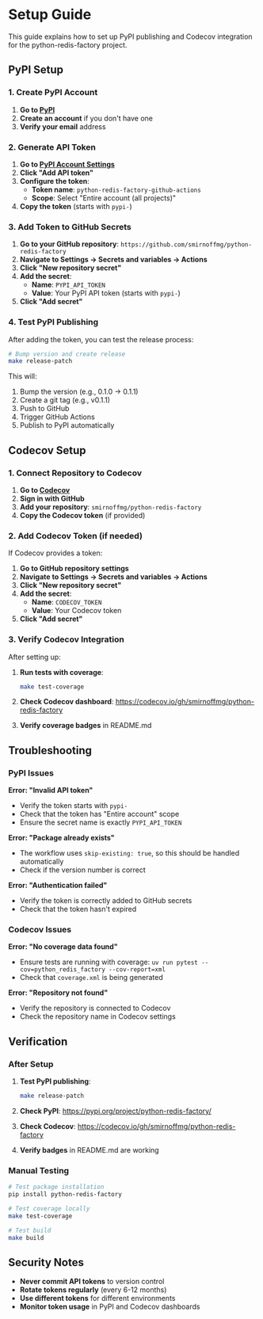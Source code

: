 # Setup Guide

This guide explains how to set up PyPI publishing and Codecov integration for the python-redis-factory project.

## PyPI Setup

### 1. Create PyPI Account

1. **Go to [PyPI](https://pypi.org/account/register/)**
2. **Create an account** if you don't have one
3. **Verify your email** address

### 2. Generate API Token

1. **Go to [PyPI Account Settings](https://pypi.org/manage/account/)**
2. **Click "Add API token"**
3. **Configure the token**:
   - **Token name**: `python-redis-factory-github-actions`
   - **Scope**: Select "Entire account (all projects)"
4. **Copy the token** (starts with `pypi-`)

### 3. Add Token to GitHub Secrets

1. **Go to your GitHub repository**: `https://github.com/smirnoffmg/python-redis-factory`
2. **Navigate to Settings → Secrets and variables → Actions**
3. **Click "New repository secret"**
4. **Add the secret**:
   - **Name**: `PYPI_API_TOKEN`
   - **Value**: Your PyPI API token (starts with `pypi-`)
5. **Click "Add secret"**

### 4. Test PyPI Publishing

After adding the token, you can test the release process:

```bash
# Bump version and create release
make release-patch
```

This will:
1. Bump the version (e.g., 0.1.0 → 0.1.1)
2. Create a git tag (e.g., v0.1.1)
3. Push to GitHub
4. Trigger GitHub Actions
5. Publish to PyPI automatically

## Codecov Setup

### 1. Connect Repository to Codecov

1. **Go to [Codecov](https://codecov.io/)**
2. **Sign in with GitHub**
3. **Add your repository**: `smirnoffmg/python-redis-factory`
4. **Copy the Codecov token** (if provided)

### 2. Add Codecov Token (if needed)

If Codecov provides a token:

1. **Go to GitHub repository settings**
2. **Navigate to Settings → Secrets and variables → Actions**
3. **Click "New repository secret"**
4. **Add the secret**:
   - **Name**: `CODECOV_TOKEN`
   - **Value**: Your Codecov token
5. **Click "Add secret"**

### 3. Verify Codecov Integration

After setting up:

1. **Run tests with coverage**:
   ```bash
   make test-coverage
   ```

2. **Check Codecov dashboard**: https://codecov.io/gh/smirnoffmg/python-redis-factory

3. **Verify coverage badges** in README.md

## Troubleshooting

### PyPI Issues

**Error: "Invalid API token"**
- Verify the token starts with `pypi-`
- Check that the token has "Entire account" scope
- Ensure the secret name is exactly `PYPI_API_TOKEN`

**Error: "Package already exists"**
- The workflow uses `skip-existing: true`, so this should be handled automatically
- Check if the version number is correct

**Error: "Authentication failed"**
- Verify the token is correctly added to GitHub secrets
- Check that the token hasn't expired

### Codecov Issues

**Error: "No coverage data found"**
- Ensure tests are running with coverage: `uv run pytest --cov=python_redis_factory --cov-report=xml`
- Check that `coverage.xml` is being generated

**Error: "Repository not found"**
- Verify the repository is connected to Codecov
- Check the repository name in Codecov settings

## Verification

### After Setup

1. **Test PyPI publishing**:
   ```bash
   make release-patch
   ```

2. **Check PyPI**: https://pypi.org/project/python-redis-factory/

3. **Check Codecov**: https://codecov.io/gh/smirnoffmg/python-redis-factory

4. **Verify badges** in README.md are working

### Manual Testing

```bash
# Test package installation
pip install python-redis-factory

# Test coverage locally
make test-coverage

# Test build
make build
```

## Security Notes

- **Never commit API tokens** to version control
- **Rotate tokens regularly** (every 6-12 months)
- **Use different tokens** for different environments
- **Monitor token usage** in PyPI and Codecov dashboards 